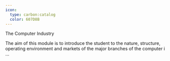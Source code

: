 ```yaml
---
icon:
  type: carbon:catalog
  color: 607D8B
---
```

The Computer Industry

The aim of this module is to introduce the student to the nature, structure, operating environment and markets of the major branches of the computer i ... 
